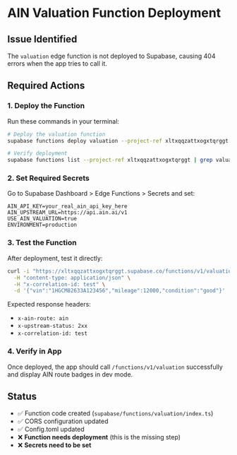 # AIN Valuation Function Deployment

## Issue Identified
The `valuation` edge function is not deployed to Supabase, causing 404 errors when the app tries to call it.

## Required Actions

### 1. Deploy the Function
Run these commands in your terminal:

```bash
# Deploy the valuation function
supabase functions deploy valuation --project-ref xltxqqzattxogxtqrggt

# Verify deployment
supabase functions list --project-ref xltxqqzattxogxtqrggt | grep valuation
```

### 2. Set Required Secrets
Go to Supabase Dashboard > Edge Functions > Secrets and set:

```
AIN_API_KEY=your_real_ain_api_key_here
AIN_UPSTREAM_URL=https://api.ain.ai/v1
USE_AIN_VALUATION=true
ENVIRONMENT=production
```

### 3. Test the Function
After deployment, test it directly:

```bash
curl -i "https://xltxqqzattxogxtqrggt.supabase.co/functions/v1/valuation" \
  -H "content-type: application/json" \
  -H "x-correlation-id: test" \
  -d '{"vin":"1HGCM82633A123456","mileage":12000,"condition":"good"}'
```

Expected response headers:
- `x-ain-route: ain`
- `x-upstream-status: 2xx`
- `x-correlation-id: test`

### 4. Verify in App
Once deployed, the app should call `/functions/v1/valuation` successfully and display AIN route badges in dev mode.

## Status
- ✅ Function code created (`supabase/functions/valuation/index.ts`)
- ✅ CORS configuration updated
- ✅ Config.toml updated
- ❌ **Function needs deployment** (this is the missing step)
- ❌ **Secrets need to be set**